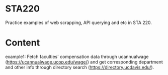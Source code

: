 # STA220
Practice examples of web scrapping, API querying and etc in STA 220.

# Content
example1: Fetch faculties' compensation data through ucannualwage (https://ucannualwage.ucop.edu/wage/) and get corresponding department and other info through directory search (https://directory.ucdavis.edu/).
